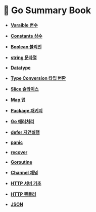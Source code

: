 # 📖 Go Summary Book

- __[Varaible 변수](https://github.com/honghyunin/TIL/blob/main/web/Backend/Go/Variable/Variable.md)__

- __[Constants 상수](https://github.com/honghyunin/TIL/blob/main/web/Backend/Go/Go_Constants/Constants.md)__

- __[Boolean 불리언](https://github.com/honghyunin/TIL/blob/main/web/Backend/Go/Datatype/bool.md)__

- __[string 문자열](https://github.com/honghyunin/TIL/blob/main/web/Backend/Go/string/string.md)__

- __[Datatype](https://github.com/honghyunin/TIL/blob/main/web/Backend/Go/Datatype/Datatype.md)__

- __[Type Conversion 타입 변환](https://github.com/honghyunin/TIL/blob/main/web/Backend/Go/Datatype/Type%20Conversion.md)__

- __[Slice 슬라이스](https://github.com/honghyunin/TIL/blob/main/web/Backend/Go/Slice)__

- __[Map 맵](https://github.com/honghyunin/TIL/blob/main/web/Backend/Go/Map/Map.md)__

- __[Package 패키지](https://github.com/honghyunin/TIL/blob/main/web/Backend/Go/Go_Package/Package.md)__

- __[Go 에러처리](https://github.com/honghyunin/TIL/blob/main/web/Backend/Go/Go_Error/error.md)__

- __[defer 지연실행](https://github.com/honghyunin/TIL/blob/main/web/Backend/Go/defer/defer.md)__

- __[panic](https://github.com/honghyunin/TIL/blob/main/web/Backend/Go/panic/panic.md)__

- __[recover](https://github.com/honghyunin/TIL/blob/main/web/Backend/Go/recover/recover.md)__

- __[Goroutine](https://github.com/honghyunin/TIL/blob/main/web/Backend/Go/Goroutine/Goroutine.md)__

- __[Channel 채널](https://github.com/honghyunin/TIL/blob/main/web/Backend/Go/Channel/Channel.md)__

- __[HTTP 서버 기초](https://github.com/honghyunin/TIL/blob/main/web/Backend/Go/Handler/Handle&HandleFunc.md)__

- __[HTTP 핸들러](https://github.com/honghyunin/TIL/blob/main/web/Backend/Go/Handler/http_server.md)__

- __[JSON](https://github.com/honghyunin/TIL/blob/main/web/Backend/Go/JSON/json.md)__
